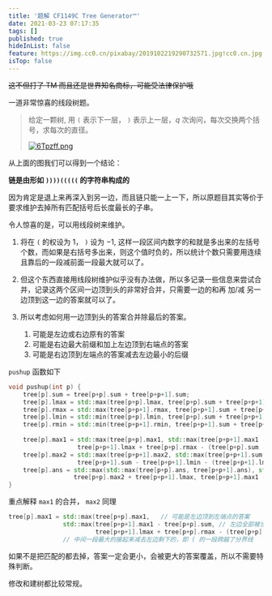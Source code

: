 ```yaml
---
title: '题解 CF1149C Tree Generator™'
date: 2021-03-23 07:17:35
tags: []
published: true
hideInList: false
feature: https://img.cc0.cn/pixabay/2019102219290732571.jpg!cc0.cn.jpg
isTop: false
---
```

~~这不但打了 TM 而且还是世界知名商标，可能受法律保护哦~~


一道非常惊喜的线段树题。
<!-- more -->


> 给定一颗树, 用 `(` 表示下一层， `)` 表示上一层，$q$ 次询问，每次交换两个括号，求每次的直径。
>
> [![6Tpzff.png](https://z3.ax1x.com/2021/03/22/6Tpzff.png)](https://imgtu.com/i/6Tpzff)

从上面的图我们可以得到一个结论：

**链是由形如 `))))(((((` 的字符串构成的**

因为肯定是退上来再深入到另一边，而且链只能一上一下，所以原题目其实等价于要求维护去掉所有匹配括号后长度最长的子串。

令人惊喜的是，可以用线段树来维护。

1. 将在 `(` 的权设为 $1$， `)` 设为 $-1$, 这样一段区间内数字的和就是多出来的左括号个数，而如果是右括号多出来，则这个值时负的，所以统计个数只需要用连续且靠后的一段减前面一段最大就可以了。

2. 但这个东西直接用线段树维护似乎没有办法做，所以多记录一些信息来尝试合并，记录这两个区间一边顶到头的非常好合并，只需要一边的和再 加/减 另一边顶到这一边的答案就可以了。

3. 所以考虑如何用一边顶到头的答案合并除最后的答案。
	1. 可能是左边或右边原有的答案
   1. 可能是右边最大前缀和加上左边顶到右端点的答案
   2. 可能是右边顶到左端点的答案减去左边最小的后缀
   
`pushup` 函数如下

```cpp
void pushup(int p) {
	tree[p].sum = tree[p+p].sum + tree[p+p+1].sum;
	tree[p].lmax = std::max(tree[p+p].lmax, tree[p+p].sum + tree[p+p+1].lmax);
	tree[p].rmax = std::max(tree[p+p+1].rmax, tree[p+p+1].sum + tree[p+p].rmax);
	tree[p].lmin = std::min(tree[p+p].lmin, tree[p+p].sum + tree[p+p+1].lmin);
	tree[p].rmin = std::min(tree[p+p+1].rmin, tree[p+p+1].sum + tree[p+p].rmin);
	
	tree[p].max1 = std::max(tree[p+p].max1, std::max(tree[p+p+1].max1 - tree[p+p].sum,
				   tree[p+p+1].lmax + tree[p+p].rmax - (tree[p+p].sum - tree[p+p].rmax)));
	tree[p].max2 = std::max(tree[p+p+1].max2, std::max(tree[p+p+1].sum + tree[p+p].max2,
				   tree[p+p+1].sum - tree[p+p+1].lmin - (tree[p+p+1].lmin + tree[p+p].rmin)));
	tree[p].ans = std::max(std::max(tree[p+p].ans, tree[p+p+1].ans), std::max(
				  tree[p+p].max2 + tree[p+p+1].lmax, tree[p+p+1].max1 - tree[p+p].rmin));			   
}
```

重点解释 `max1` 的合并， `max2` 同理

```cpp
tree[p].max1 = std::max(tree[p+p].max1,   // 可能是左边顶到左端点的答案
	           std::max(tree[p+p+1].max1 - tree[p+p].sum, // 左边全部被当成 ) 的一段，右边靠左最大的减去左边的和
			            tree[p+p+1].lmax + tree[p+p].rmax - (tree[p+p].sum - tree[p+p].rmax)));
		       // 中间一段最大的接起来减去左边剩下的，即 ( 的一段跨越了分界线
```
如果不是把匹配的都去掉，答案一定会更小，会被更大的答案覆盖，所以不需要特殊判断。

修改和建树都比较常规。

